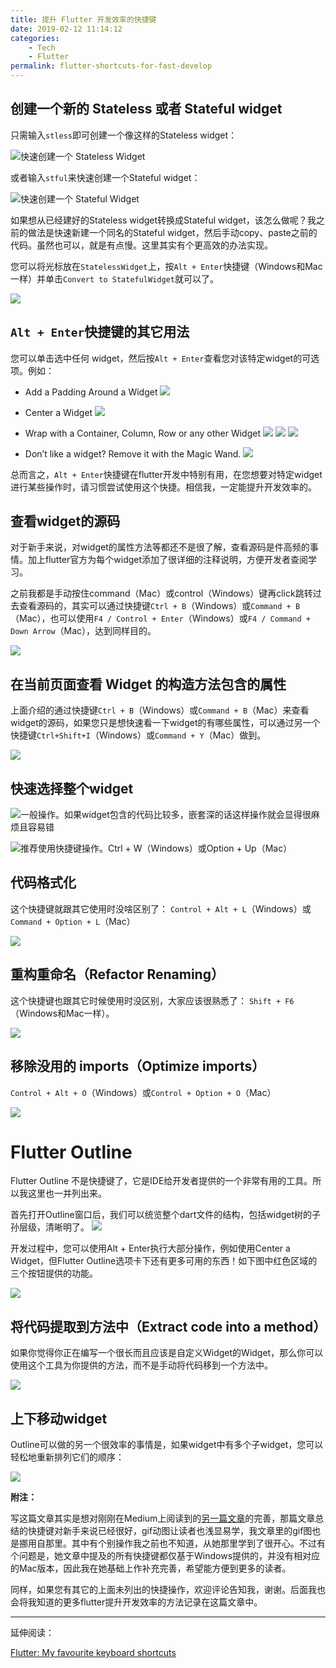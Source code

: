```yaml
---
title: 提升 Flutter 开发效率的快捷键
date: 2019-02-12 11:14:12
categories: 
    - Tech
    - Flutter
permalink: flutter-shortcuts-for-fast-develop
---
```



## 创建一个新的 Stateless 或者 Stateful widget

只需输入`stless`即可创建一个像这样的Stateless widget：

![快速创建一个 Stateless Widget](https://i.loli.net/2019/02/12/5c623f4ea52fb.gif)

或者输入`stful`来快速创建一个Stateful widget：

![快速创建一个 Stateful Widget](https://i.loli.net/2019/02/12/5c623f4ebc6a0.gif)

如果想从已经建好的Stateless widget转换成Stateful widget，该怎么做呢？我之前的做法是快速新建一个同名的Stateful widget，然后手动copy、paste之前的代码。虽然也可以，就是有点慢。这里其实有个更高效的办法实现。

您可以将光标放在`StatelessWidget`上，按`Alt + Enter`快捷键（Windows和Mac一样）并单击`Convert to StatefulWidget`就可以了。

![](https://i.loli.net/2019/02/12/5c624124e1b2e.gif)

<!-- more -->

## `Alt + Enter`快捷键的其它用法

您可以单击选中任何 widget，然后按`Alt + Enter`查看您对该特定widget的可选项。例如：

- Add a Padding Around a Widget
![](https://i.loli.net/2019/02/12/5c624124d4e97.gif)

- Center a Widget
![](https://i.loli.net/2019/02/12/5c624123bfd70.gif)

- Wrap with a Container, Column, Row or any other Widget
![](https://i.loli.net/2019/02/12/5c62412406b6b.gif)
![](https://i.loli.net/2019/02/12/5c624123ec46a.gif)
![](https://i.loli.net/2019/02/12/5c624123c47c9.gif)

- Don’t like a widget? Remove it with the Magic Wand.
![](https://i.loli.net/2019/02/12/5c6243c21f5a6.gif)

总而言之，`Alt + Enter`快捷键在flutter开发中特别有用，在您想要对特定widget进行某些操作时，请习惯尝试使用这个快捷。相信我，一定能提升开发效率的。

## 查看widget的源码

对于新手来说，对widget的属性方法等都还不是很了解，查看源码是件高频的事情。加上flutter官方为每个widget添加了很详细的注释说明，方便开发者查阅学习。

之前我都是手动按住command（Mac）或control（Windows）键再click跳转过去查看源码的，其实可以通过快捷键`Ctrl + B`（Windows）或`Command + B`（Mac），也可以使用`F4 / Control + Enter`（Windows）或`F4 / Command + Down Arrow`（Mac），达到同样目的。

![](https://i.loli.net/2019/02/12/5c6264c4c5c44.gif)

## 在当前页面查看 Widget 的构造方法包含的属性

上面介绍的通过快捷键`Ctrl + B`（Windows）或`Command + B`（Mac）来查看widget的源码，如果您只是想快速看一下widget的有哪些属性，可以通过另一个快捷键`Ctrl+Shift+I`（Windows）或`Command + Y`（Mac）做到。

![](https://i.loli.net/2019/02/12/5c6264c57f89f.gif)

## 快速选择整个widget

![一般操作。如果widget包含的代码比较多，嵌套深的话这样操作就会显得很麻烦且容易错](https://i.loli.net/2019/02/12/5c626567c0175.gif)

![推荐使用快捷键操作。`Ctrl + W`（Windows）或`Option + Up`（Mac）](https://i.loli.net/2019/02/12/5c62656805b00.gif)

## 代码格式化

这个快捷键就跟其它使用时没啥区别了：
`Control + Alt + L`（Windows）或`Command + Option + L`（Mac）

![](https://i.loli.net/2019/02/12/5c62677c483f8.gif)

## 重构重命名（Refactor Renaming）

这个快捷键也跟其它时候使用时没区别，大家应该很熟悉了：
`Shift + F6`（Windows和Mac一样）。

![](https://i.loli.net/2019/02/12/5c626824df656.gif)

## 移除没用的 imports（Optimize imports）

`Control + Alt + O`（Windows）或`Control + Option + O`（Mac）

![](https://i.loli.net/2019/02/12/5c6268249128e.gif)


# Flutter Outline

Flutter Outline 不是快捷键了，它是IDE给开发者提供的一个非常有用的工具。所以我这里也一并列出来。

首先打开Outline窗口后，我们可以统览整个dart文件的结构，包括widget树的子孙层级，清晰明了。
![](https://i.loli.net/2019/02/12/5c626b24de53a.png)

开发过程中，您可以使用Alt + Enter执行大部分操作，例如使用Center a Widget，但Flutter Outline选项卡下还有更多可用的东西！如下图中红色区域的三个按钮提供的功能。

![](https://i.loli.net/2019/07/29/5d3ec0dc8ad8f42413.png)

##  将代码提取到方法中（Extract code into a method）

如果你觉得你正在编写一个很长而且应该是自定义Widget的Widget，那么你可以使用这个工具为你提供的方法，而不是手动将代码移到一个方法中。

![](https://i.loli.net/2019/02/12/5c626b261b4e1.gif)

## 上下移动widget

Outline可以做的另一个很效率的事情是，如果widget中有多个子widget，您可以轻松地重新排列它们的顺序：

![](https://i.loli.net/2019/02/12/5c626b255c53b.gif)


**附注：**

写这篇文章其实是想对刚刚在Medium上阅读到的[另一篇文章](https://medium.com/flutter-community/flutter-ide-shortcuts-for-faster-development-2ef45c51085b)的完善，那篇文章总结的快捷键对新手来说已经很好，gif动图让读者也浅显易学，我文章里的gif图也是挪用自那里。其中有个别操作我之前也不知道，从她那里学到了很开心。不过有个问题是，她文章中提及的所有快捷键都仅基于Windows提供的，并没有相对应的Mac版本，因此我在她基础上作补充完善，希望能方便到更多的读者。

同样，如果您有其它的上面未列出的快捷操作，欢迎评论告知我，谢谢。后面我也会将我知道的更多flutter提升开发效率的方法记录在这篇文章中。


-------

延伸阅读：

[Flutter: My favourite keyboard shortcuts](https://medium.com/coding-with-flutter/flutter-my-favourite-keyboard-shortcuts-63f6474afc8c)